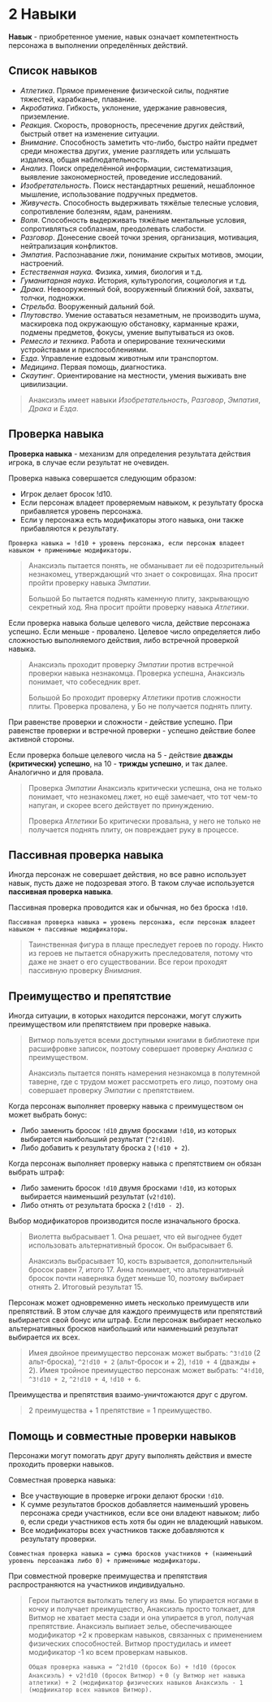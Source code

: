 # 2 Навыки

**Навык** - приобретенное умение, навык означает компетентность персонажа в выполнении определённых действий.

## Список навыков

- _Атлетика_.
  Прямое применение физической силы, поднятие тяжестей, карабканье, плавание.
- _Акробатика_.
  Гибкость, уклонение, удержание равновесия, приземление.  
- _Реакция_.
  Скорость, проворность, пресечение других действий, быстрый ответ на изменение ситуации.
- _Внимание_.
  Способность заметить что-либо, быстро найти предмет среди множества других, 
  умение разглядеть или услышать издалека, общая наблюдательность.
- _Анализ_.
  Поиск определённой информации, систематизация, выявление закономерностей, проведение исследований.
- _Изобретательность_.
  Поиск нестандартных решений, нешаблонное мышление, использование подручных предметов.
- _Живучесть_.
  Способность выдерживать тяжёлые телесные условия, сопротивление болезням, ядам, ранениям.
- _Воля_.
  Способность выдерживать тяжёлые ментальные условия, сопротивляться соблазнам, преодолевать слабости.
- _Разговор_.
  Донесение своей точки зрения, организация, мотивация, нейтрализация конфликтов.
- _Эмпатия_.
  Распознавание лжи, понимание скрытых мотивов, эмоции, настроений.
- _Естественная наука._
  Физика, химия, биология и т.д.
- _Гуманитарная наука_.
  История, культурология, социология и т.д.
- _Драка_.
  Невооруженный бой, вооруженный ближний бой, захваты, толчки, подножки.
- _Стрельба._
  Вооруженный дальний бой.
- _Плутовство_.
  Умение оставаться незаметным, не производить шума, маскировка под окружающую обстановку,
  карманные кражи, подмены предметов, фокусы, умение выпутываться из оков.
- _Ремесло и техника_.
  Работа и оперирование техническими устройствами и приспособлениями.
- _Езда_.
  Управление ездовым животным или транспортом.
- _Медицина_.
  Первая помощь, диагностика.
- _Скаутинг_.
  Ориентирование на местности, умения выживать вне цивилизации.

>Анаксиэль имеет навыки _Изобретательность_, _Разговор_, _Эмпатия_, _Драка_ и _Езда_.

## Проверка навыка

**Проверка навыка** - механизм для определения результата действия игрока, в случае если результат не очевиден.

Проверка навыка совершается следующим образом:
- Игрок делает бросок !d10.
- Если персонаж владеет проверяемым навыком, к результату броска прибавляется уровень персонажа.
- Если у персонажа есть модификаторы этого навыка, они также прибавляются к результату.

`Проверка навыка = !d10 + уровень персонажа, если персонаж владеет навыком + применимые модификаторы.`

>Анаксиэль пытается понять, не обманывает ли её подозрительный незнакомец, утверждающий что знает о сокровищах.
>Яна просит пройти проверку навыка _Эмпатии_.
>
>Большой Бо пытается поднять каменную плиту, закрывающую секретный ход.
>Яна просит пройти проверку навыка _Атлетики_.

Если проверка навыка больше целевого числа, действие персонажа успешно. Если меньше - провалено.
Целевое число определяется либо сложностью выполняемого действия, либо встречной проверкой навыка.

>Анаксиэль проходит проверку _Эмпатии_ против встречной проверки навыка незнакомца.
>Проверка успешна, Анаксиэль понимает, что собеседник врет.
>
>Большой Бо проходит проверку _Атлетики_ против сложности плиты.
>Проверка провалена, у Бо не получается поднять плиту.

При равенстве проверки и сложности - действие успешно.
При равенстве проверки и встречной проверки - успешно действие более активной стороны.

Если проверка больше целевого числа на 5 - действие **дважды (критически) успешно**, на 10 - **трижды успешно**, и так далее.
Аналогично и для провала.

>Проверка _Эмпатии_ Анаксиэль критически успешна, она не только понимает, что незнакомец лжет,
>но ещё замечает, что тот чем-то напуган, и скорее всего действует по принуждению.
>
>Проверка _Атлетики_ Бо критически провальна,
>у него не только не получается поднять плиту, он повреждает руку в процессе.

## Пассивная проверка навыка

Иногда персонаж не совершает действия, но все равно использует навык, пусть даже не подозревая этого.
В таком случае используется **пассивная проверка навыка**.

Пассивная проверка проводится как и обычная, но без броска `!d10`.

`Пассивная проверка навыка = уровень персонажа, если персонаж владеет навыком + пассивные модификаторы.`

>Таинственная фигура в плаще преследует героев по городу.
>Никто из героев не пытается обнаружить преследователя, потому что даже не знает о его существовании.
>Все герои проходят пассивную проверку _Внимания_.

## Преимущество и препятствие

Иногда ситуации, в которых находится персонажи, могут служить преимуществом или препятствием при проверке навыка.

>Витмор пользуется всеми доступными книгами в библиотеке при расшифровке записок,
>поэтому совершает проверку _Анализа_ с преимуществом.
>
>Анаксиэль пытается понять намерения незнакомца в полутемной таверне, где с трудом может рассмотреть его лицо,
>поэтому она совершает проверку _Эмпатии_ с препятствием.

Когда персонаж выполняет проверку навыка с преимуществом он может выбрать бонус:
- Либо заменить бросок `!d10` двумя бросками `!d10`, из которых выбирается наибольший результат (`^2!d10`).
- Либо добавить к результату броска `2` (`!d10 + 2`).

Когда персонаж выполняет проверку навыка с препятствием он обязан выбрать штраф:
- Либо заменить бросок `!d10` двумя бросками `!d10`, из которых выбирается наименьший результат (`v2!d10`).
- Либо отнять от результата броска `2` (`!d10 - 2`).

Выбор модификаторов производится после изначального броска.

>Виолетта выбрасывает 1. Она решает, что ей выгоднее будет использовать альтернативный бросок.
>Он выбрасывает 6.
>
>Анаксиэль выбрасывает 10, кость взрывается, дополнительный бросок равен 7, итого 17.
>Анна понимает, что альтернативный бросок почти наверняка будет меньше 10, поэтому выбирает отнять 2.
>Итоговый результат 15.

Персонаж может одновременно иметь несколько преимуществ или препятствий.
В этом случае для каждого преимуществ или препятствий выбирается свой бонус или штраф.
Если персонаж выбирает несколько альтернативных бросков наибольший или наименьший результат выбирается их всех.

>Имея двойное преимущество персонаж может выбрать: `^3!d10` (2 альт-броска), `^2!d10 + 2` (альт-бросок и + 2), `!d10 + 4` (дважды + 2).
>Имея тройное преимущество персонаж может выбрать: `^4!d10`, `^3!d10 + 2`, `^2!d10 + 4`, `!d10 + 6`.

Преимущества и препятствия взаимо-уничтожаются друг с другом.

>2 преимущества + 1 препятствие = 1 преимущество.

## Помощь и совместные проверки навыков

Персонажи могут помогать друг другу выполнять действия и вместе проходить проверки навыков.

Совместная проверка навыка:
- Все участвующие в проверке игроки делают броски `!d10`.
- К сумме результатов бросков добавляется наименьший уровень персонажа среди участников, если все они владеют навыком;
  либо `0`, если среди участников есть хотя бы один не владеющий навыком.
- Все модификаторы всех участников также добавляются к результату проверки.

`Совместная проверка навыка = сумма бросков участников + (наименьший уровень персоанажа либо 0) + применимые модификаторы.`

При совместной проверке преимущества и препятствия распространяются на участников индивидуально.

>Герои пытаются вытолкать телегу из ямы. Бо упирается ногами в кочку и получает преимущество, 
>Анаксиэль просто толкает, для Витмор не хватает места сзади и она упирается в угол, получая препятствие.
>Анаксиэль выпиает зелье, обеспечивающее модификатор +2 к проверкам навыков, связанных с применением физических способностей.
>Витмор простудилась и имеет модификатор -1 ко всем проверкам навыков.
>
>`Общая проверка навыка = ^2!d10 (бросок Бо) + !d10 (бросок Анаксиэль) + v2!d10 (бросок Витмор) +`
>`0 (у Витмор нет навыка атлетики) + 2 (модификатор физических навыков Анаксиэль - 1 (модфиикатор всех навыков Витмор).`